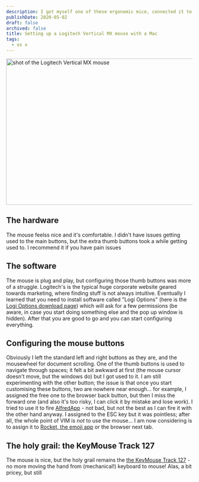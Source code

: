 ```yaml
---
description: I got myself one of these ergonomic mice, connected it to my Mac and configured the extra buttons. I like it
publishDate: 2020-05-02
draft: false
archived: false
title: Setting up a Logitech Vertical MX mouse with a Mac
tags:
  - os x
---
```


<a href="https://www.logitech.com/en-us/product/mx-vertical-ergonomic-mouse" title="Logitech product page for the Vertical MX mouse"><img class="intro-image" src="https://www.logitech.com/assets/65520/10/mx-vertical-pdp.jpg" width="700" height="394" alt="shot of the Logitech Vertical MX mouse"></a>

## The hardware

The mouse feelss nice and it's comfortable. I didn't have issues getting used to the main buttons, but the extra thumb buttons took a while getting used to. I recommend it if you have pain issues

## The software

The mouse is plug and play, but configuring those thumb buttons was more of a struggle. Logitech's is the typical huge corporate website geared towards marketing, where finding stuff is not always intuitive. Eventually I learned that you need to install software called "Logi Options" (here is the [Logi Options download page](https://www.logitech.com/en-us/product/options)) which will ask for a few permissions (be aware, in case you start doing something else and the pop up window is hidden). After that you are good to go and you can start configuring everything.

## Configuring the mouse buttons

Obviously I left the standard left and right buttons as they are, and the mousewheel for document scrolling. One of the thumb buttons is used to navigate through spaces; it felt a bit awkward at first (the mouse cursor doesn't move, but the windows do) but I got used to it. I am still experimenting with the other button; the issue is that once you start customising these buttons, two are nowhere near enough... for example, I assigned the free one to the browser back button, but then I miss the forward one (and also it's too risky, I can click it by mistake and lose work). I tried to use it to fire [AlfredApp](<https://en.wikipedia.org/wiki/Alfred_(software)>) - not bad, but not the best as I can fire it with the other hand anyway. I assigned to the ESC key but it was pointless; after all, the whole point of VIM is _not_ to use the mouse... I am now considering is to assign it to [Rocket, the emoji app](https://matthewpalmer.net/rocket/) or the browser next tab.

## The holy grail: the KeyMouse Track 127

The mouse is nice, but the holy grail remains the [the KeyMouse Track 127](https://www.keymouse.com/catalog/keymouse/keymouse-track-125-3d-printed-assembled) - no more moving the hand from (mechanical!) keyboard to mouse! Alas, a bit pricey, but still
